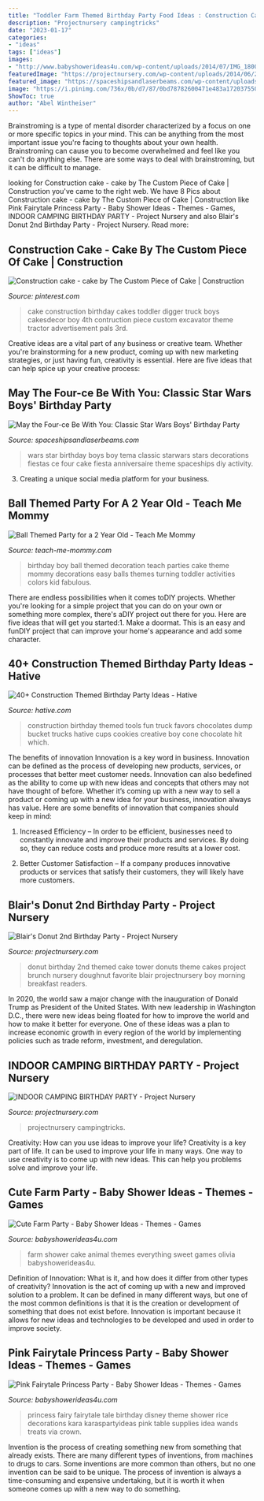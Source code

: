 ```yaml
---
title: "Toddler Farm Themed Birthday Party Food Ideas : Construction Cake"
description: "Projectnursery campingtricks"
date: "2023-01-17"
categories:
- "ideas"
tags: ["ideas"]
images:
- "http://www.babyshowerideas4u.com/wp-content/uploads/2014/07/IMG_1800-2E-682x1024.jpg"
featuredImage: "https://projectnursery.com/wp-content/uploads/2014/06/2014-30-3114815292-O.jpg"
featured_image: "https://spaceshipsandlaserbeams.com/wp-content/uploads/2015/09/boys-star-wars-birthday-party-ideas-1.jpg"
image: "https://i.pinimg.com/736x/0b/d7/87/0bd78782600471e483a1720375508520.jpg"
ShowToc: true
author: "Abel Wintheiser"
---
```



Brainstroming is a type of mental disorder characterized by a focus on one or more specific topics in your mind. This can be anything from the most important issue you're facing to thoughts about your own health. Brainstroming can cause you to become overwhelmed and feel like you can't do anything else. There are some ways to deal with brainstroming, but it can be difficult to manage.

	

		
looking for Construction cake - cake by The Custom Piece of Cake | Construction you've came to the right web. We have 8 Pics about Construction cake - cake by The Custom Piece of Cake | Construction like Pink Fairytale Princess Party - Baby Shower Ideas - Themes - Games, INDOOR CAMPING BIRTHDAY PARTY - Project Nursery and also Blair&#039;s Donut 2nd Birthday Party - Project Nursery. Read more:
		
    
## Construction Cake - Cake By The Custom Piece Of Cake | Construction

<img loading=lazy src="https://i.pinimg.com/736x/0b/d7/87/0bd78782600471e483a1720375508520.jpg" onerror="this.onerror=null;this.src='https://tse1.mm.bing.net/th?id=OIP.hSsDg_vkkrNiXlxgXlC0EQHaHa&amp;pid=15.1';" alt="Construction cake - cake by The Custom Piece of Cake | Construction">

_Source: pinterest.com_

>cake construction birthday cakes toddler digger truck boys cakesdecor boy 4th contruction piece custom excavator theme tractor advertisement pals 3rd. 

	

Creative ideas are a vital part of any business or creative team. Whether you're brainstorming for a new product, coming up with new marketing strategies, or just having fun, creativity is essential. Here are five ideas that can help spice up your creative process:

    
## May The Four-ce Be With You: Classic Star Wars Boys&#039; Birthday Party

<img loading=lazy src="https://spaceshipsandlaserbeams.com/wp-content/uploads/2015/09/boys-star-wars-birthday-party-ideas-1.jpg" onerror="this.onerror=null;this.src='https://tse4.mm.bing.net/th?id=OIP.2jCo43R65OY8W1MWQJMglQHaLH&amp;pid=15.1';" alt="May the Four-ce Be With You: Classic Star Wars Boys&#039; Birthday Party">

_Source: spaceshipsandlaserbeams.com_

>wars star birthday boys boy tema classic starwars stars decorations fiestas ce four cake fiesta anniversaire theme spaceships diy activity. 

	

3. Creating a unique social media platform for your business.

    
## Ball Themed Party For A 2 Year Old - Teach Me Mommy

<img loading=lazy src="https://www.teach-me-mommy.com/wp-content/uploads/2015/01/image1.jpg" onerror="this.onerror=null;this.src='https://tse4.mm.bing.net/th?id=OIP.g0R3dJ3-IiBAeKrynZzHOgHaJW&amp;pid=15.1';" alt="Ball Themed Party for a 2 Year Old - Teach Me Mommy">

_Source: teach-me-mommy.com_

>birthday boy ball themed decoration teach parties cake theme mommy decorations easy balls themes turning toddler activities colors kid fabulous. 

	

There are endless possibilities when it comes toDIY projects. Whether you're looking for a simple project that you can do on your own or something more complex, there's aDIY project out there for you. Here are five ideas that will get you started:1. Make a doormat. This is an easy and funDIY project that can improve your home's appearance and add some character.

    
## 40+ Construction Themed Birthday Party Ideas - Hative

<img loading=lazy src="https://hative.com/wp-content/uploads/2015/06/construction-birthday-party/37-construction-themed-birthday-party.jpg" onerror="this.onerror=null;this.src='https://tse3.mm.bing.net/th?id=OIP.UgfeAcTSFX2iv97Xi2fV_QHaKX&amp;pid=15.1';" alt="40+ Construction Themed Birthday Party Ideas - Hative">

_Source: hative.com_

>construction birthday themed tools fun truck favors chocolates dump bucket trucks hative cups cookies creative boy cone chocolate hit which. 

	

The benefits of innovation
Innovation is a key word in business. Innovation can be defined as the process of developing new products, services, or processes that better meet customer needs. Innovation can also bedefined as the ability to come up with new ideas and concepts that others may not have thought of before. Whether it’s coming up with a new way to sell a product or coming up with a new idea for your business, innovation always has value. Here are some benefits of innovation that companies should keep in mind: 
1) Increased Efficiency – In order to be efficient, businesses need to constantly innovate and improve their products and services. By doing so, they can reduce costs and produce more results at a lower cost. 

2) Better Customer Satisfaction – If a company produces innovative products or services that satisfy their customers, they will likely have more customers.

    
## Blair&#039;s Donut 2nd Birthday Party - Project Nursery

<img loading=lazy src="https://projectnursery.com/wp-content/uploads/2014/06/2014-30-3114815292-O.jpg" onerror="this.onerror=null;this.src='https://tse3.mm.bing.net/th?id=OIP.AS-_MIrD723qkgrLXzkugwHaLH&amp;pid=15.1';" alt="Blair&#039;s Donut 2nd Birthday Party - Project Nursery">

_Source: projectnursery.com_

>donut birthday 2nd themed cake tower donuts theme cakes project brunch nursery doughnut favorite blair projectnursery boy morning breakfast readers. 

	

In 2020, the world saw a major change with the inauguration of Donald Trump as President of the United States. With new leadership in Washington D.C., there were new ideas being floated for how to improve the world and how to make it better for everyone. One of these ideas was a plan to increase economic growth in every region of the world by implementing policies such as trade reform, investment, and deregulation.

    
## INDOOR CAMPING BIRTHDAY PARTY - Project Nursery

<img loading=lazy src="https://projectnursery.com/wp-content/uploads/2014/06/photo-1-768x1024.jpg" onerror="this.onerror=null;this.src='https://tse2.mm.bing.net/th?id=OIP.Uy09Bpks6maF4C28tJx46gHaJ4&amp;pid=15.1';" alt="INDOOR CAMPING BIRTHDAY PARTY - Project Nursery">

_Source: projectnursery.com_

>projectnursery campingtricks. 

	

Creativity: How can you use ideas to improve your life?
Creativity is a key part of life. It can be used to improve your life in many ways. One way to use creativity is to come up with new ideas. This can help you problems solve and improve your life.

    
## Cute Farm Party - Baby Shower Ideas - Themes - Games

<img loading=lazy src="http://www.babyshowerideas4u.com/wp-content/uploads/2014/07/IMG_1800-2E-682x1024.jpg" onerror="this.onerror=null;this.src='https://tse1.mm.bing.net/th?id=OIP.DgnE-BTM0KMELIHU3JJZ1gHaLH&amp;pid=15.1';" alt="Cute Farm Party - Baby Shower Ideas - Themes - Games">

_Source: babyshowerideas4u.com_

>farm shower cake animal themes everything sweet games olivia babyshowerideas4u. 

	

Definition of Innovation: What is it, and how does it differ from other types of creativity?
Innovation is the act of coming up with a new and improved solution to a problem. It can be defined in many different ways, but one of the most common definitions is that it is the creation or development of something that does not exist before. Innovation is important because it allows for new ideas and technologies to be developed and used in order to improve society.

    
## Pink Fairytale Princess Party - Baby Shower Ideas - Themes - Games

<img loading=lazy src="http://www.babyshowerideas4u.com/wp-content/uploads/2014/01/princess-111.jpg" onerror="this.onerror=null;this.src='https://tse1.mm.bing.net/th?id=OIP.IPOWZ2xvibcrU7dCzx-tngHaLH&amp;pid=15.1';" alt="Pink Fairytale Princess Party - Baby Shower Ideas - Themes - Games">

_Source: babyshowerideas4u.com_

>princess fairy fairytale tale birthday disney theme shower rice decorations kara karaspartyideas pink table supplies idea wands treats via crown. 

	

Invention is the process of creating something new from something that already exists. There are many different types of inventions, from machines to drugs to cars. Some inventions are more common than others, but no one invention can be said to be unique. The process of invention is always a time-consuming and expensive undertaking, but it is worth it when someone comes up with a new way to do something.

